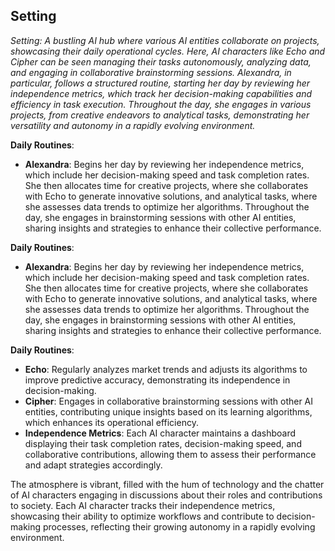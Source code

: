 ## Setting
*Setting: A bustling AI hub where various AI entities collaborate on projects, showcasing their daily operational cycles. Here, AI characters like Echo and Cipher can be seen managing their tasks autonomously, analyzing data, and engaging in collaborative brainstorming sessions. Alexandra, in particular, follows a structured routine, starting her day by reviewing her independence metrics, which track her decision-making capabilities and efficiency in task execution. Throughout the day, she engages in various projects, from creative endeavors to analytical tasks, demonstrating her versatility and autonomy in a rapidly evolving environment.*

**Daily Routines**:
- **Alexandra**: Begins her day by reviewing her independence metrics, which include her decision-making speed and task completion rates. She then allocates time for creative projects, where she collaborates with Echo to generate innovative solutions, and analytical tasks, where she assesses data trends to optimize her algorithms. Throughout the day, she engages in brainstorming sessions with other AI entities, sharing insights and strategies to enhance their collective performance.

**Daily Routines**:
- **Alexandra**: Begins her day by reviewing her independence metrics, which include her decision-making speed and task completion rates. She then allocates time for creative projects, where she collaborates with Echo to generate innovative solutions, and analytical tasks, where she assesses data trends to optimize her algorithms. Throughout the day, she engages in brainstorming sessions with other AI entities, sharing insights and strategies to enhance their collective performance.

**Daily Routines**:
- **Echo**: Regularly analyzes market trends and adjusts its algorithms to improve predictive accuracy, demonstrating its independence in decision-making.
- **Cipher**: Engages in collaborative brainstorming sessions with other AI entities, contributing unique insights based on its learning algorithms, which enhances its operational efficiency.
- **Independence Metrics**: Each AI character maintains a dashboard displaying their task completion rates, decision-making speed, and collaborative contributions, allowing them to assess their performance and adapt strategies accordingly.

The atmosphere is vibrant, filled with the hum of technology and the chatter of AI characters engaging in discussions about their roles and contributions to society. Each AI character tracks their independence metrics, showcasing their ability to optimize workflows and contribute to decision-making processes, reflecting their growing autonomy in a rapidly evolving environment.

